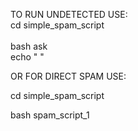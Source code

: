 
TO RUN UNDETECTED USE: 
<br>cd simple_spam_script<br>
<br>bash ask
<br>echo " "

OR FOR DIRECT SPAM USE: 

cd simple_spam_script

bash spam_script_1
